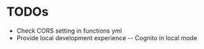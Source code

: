 # TODOs

- Check CORS setting in functions yml
- Provide local development experience
  -- Cognito in local mode
